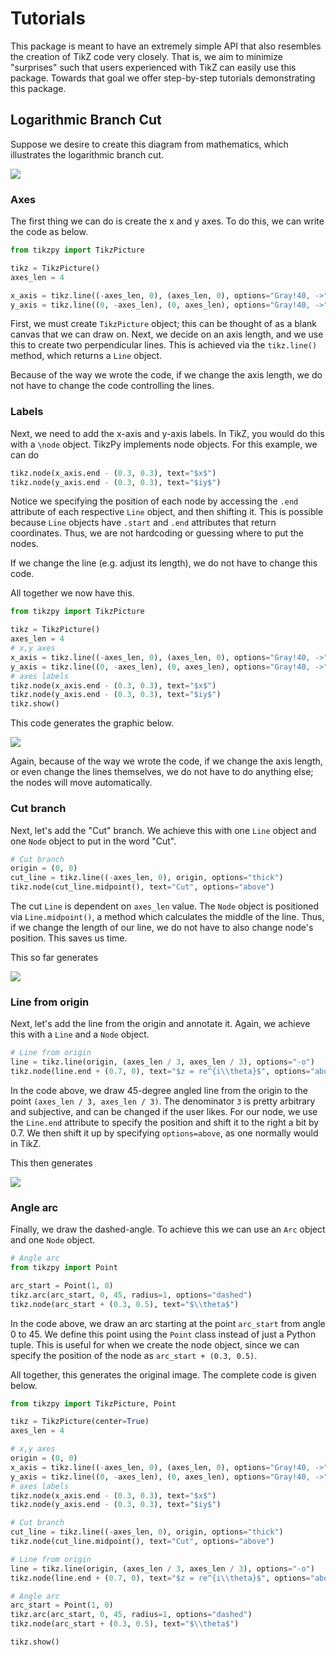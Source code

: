 # Tutorials

This package is meant to have an extremely simple API that also resembles the creation of TikZ code very closely.
That is, we aim to minimize "surprises" such that users experienced with TikZ can easily use this package.
Towards that goal we offer step-by-step tutorials demonstrating this package.

## Logarithmic Branch Cut

Suppose we desire to create this diagram from mathematics, which illustrates the logarithmic branch cut.

<img src="../png/node_ex_1.png"/>


### Axes

The first thing we can do is create the x and y axes. To do this, we can write the code as below.
```python
from tikzpy import TikzPicture

tikz = TikzPicture()
axes_len = 4

x_axis = tikz.line((-axes_len, 0), (axes_len, 0), options="Gray!40, ->")
y_axis = tikz.line((0, -axes_len), (0, axes_len), options="Gray!40, ->")
```
First, we must create `TikzPicture` object; this can be thought of as a blank canvas that we can draw on.
Next, we decide on an axis length, and we use this to create two perpendicular lines. This is achieved via 
the `tikz.line()` method, which returns a `Line` object.

Because of the way we wrote the code, if we change the axis length, we do not have 
to change the code controlling the lines.

### Labels

Next, we need to add the x-axis and y-axis labels. In TikZ, you would do this with a `\node` object. TikzPy implements 
node objects. For this example, we can do
```python
tikz.node(x_axis.end - (0.3, 0.3), text="$x$")
tikz.node(y_axis.end - (0.3, 0.3), text="$iy$")
```

Notice we specifying the position of each node by accessing the `.end` attribute of each respective `Line` object, and then shifting it. This is possible because `Line` objects have `.start` and `.end` attributes that return coordinates. Thus, we are not hardcoding or guessing where to put the nodes. 

If we change the line (e.g. adjust its length), we do not have to change this code.

All together we now have this.

```python
from tikzpy import TikzPicture

tikz = TikzPicture()
axes_len = 4
# x,y axes
x_axis = tikz.line((-axes_len, 0), (axes_len, 0), options="Gray!40, ->")
y_axis = tikz.line((0, -axes_len), (0, axes_len), options="Gray!40, ->")
# axes labels
tikz.node(x_axis.end - (0.3, 0.3), text="$x$")
tikz.node(y_axis.end - (0.3, 0.3), text="$iy$")
tikz.show()
```

This code generates the graphic below. 

<img src="../png/tutorial_imgs/log_cut_step_1.png"/>

Again, because of the way we wrote the code, if we change the axis length, or even change the lines themselves, 
we do not have to do anything else; the nodes will move automatically. 

### Cut branch

Next, let's add the "Cut" branch. We achieve this with one `Line` object and one `Node` object to put in the word "Cut".

```python
# Cut branch
origin = (0, 0)
cut_line = tikz.line((-axes_len, 0), origin, options="thick")
tikz.node(cut_line.midpoint(), text="Cut", options="above")
```

The cut `Line` is dependent on `axes_len` value. The `Node` object is positioned via 
`Line.midpoint()`, a method which calculates the middle of the line. Thus, if we change the length of our line, we do not 
have to also change node's position. This saves us time. 

This so far generates 

<img src="../png/tutorial_imgs/log_cut_step_2.png"/>

### Line from origin

Next, let's add the line from the origin and annotate it. Again, we achieve this with a `Line` and a `Node` object. 

```python
# Line from origin
line = tikz.line(origin, (axes_len / 3, axes_len / 3), options="-o")
tikz.node(line.end + (0.7, 0), text="$z = re^{i\\theta}$", options="above")
```

In the code above, we draw 45-degree angled line from the origin to the point `(axes_len / 3, axes_len / 3)`. 
The denominator `3` is pretty arbitrary and subjective, and can be changed if the user likes. 
For our node, we use the `Line.end` attribute to specify the position and shift it to the right a bit by 0.7.
We then shift it up by specifying `options=above`, as one normally would in TikZ.

This then generates 

<img src="../png/tutorial_imgs/log_cut_step_3.png"/>

### Angle arc

Finally, we draw the dashed-angle. To achieve this we can use an `Arc` object and one `Node` object. 

```python
# Angle arc
from tikzpy import Point

arc_start = Point(1, 0)
tikz.arc(arc_start, 0, 45, radius=1, options="dashed")
tikz.node(arc_start + (0.3, 0.5), text="$\\theta$")
```

In the code above, we draw an arc starting at the point `arc_start` from angle 0 to 45. We define this point using 
the `Point` class instead of just a Python tuple. This is useful for when we create the node object, since we 
can specify the position of the node as `arc_start + (0.3, 0.5)`. 

All together, this generates the original image. The complete code is given below. 

```python
from tikzpy import TikzPicture, Point

tikz = TikzPicture(center=True)
axes_len = 4

# x,y axes
origin = (0, 0)
x_axis = tikz.line((-axes_len, 0), (axes_len, 0), options="Gray!40, ->")
y_axis = tikz.line((0, -axes_len), (0, axes_len), options="Gray!40, ->")
# axes labels
tikz.node(x_axis.end - (0.3, 0.3), text="$x$")
tikz.node(y_axis.end - (0.3, 0.3), text="$iy$")

# Cut branch
cut_line = tikz.line((-axes_len, 0), origin, options="thick")
tikz.node(cut_line.midpoint(), text="Cut", options="above")

# Line from origin
line = tikz.line(origin, (axes_len / 3, axes_len / 3), options="-o")
tikz.node(line.end + (0.7, 0), text="$z = re^{i\\theta}$", options="above")

# Angle arc
arc_start = Point(1, 0)
tikz.arc(arc_start, 0, 45, radius=1, options="dashed")
tikz.node(arc_start + (0.3, 0.5), text="$\\theta$")

tikz.show()
```


